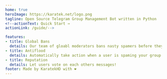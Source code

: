 ```yaml
---
home: true
heroImage: https://karatek.net/logo.png
tagline: Open Source Telegram Group Management Bot written in Python
<!--actionText: Quick Start →
actionLink: /guide/-->

features:
- title: Global Bans
  details: Our team of gloabl moderators bans nasty spamers before they can reaych your groups.
- title: Antiflood
  details: Automatically take action when a user is spaming your group.
- title: Reputation
  details: Let users vote on each others messages!
footer: Made by KaratekHD with ❤️
---
```

